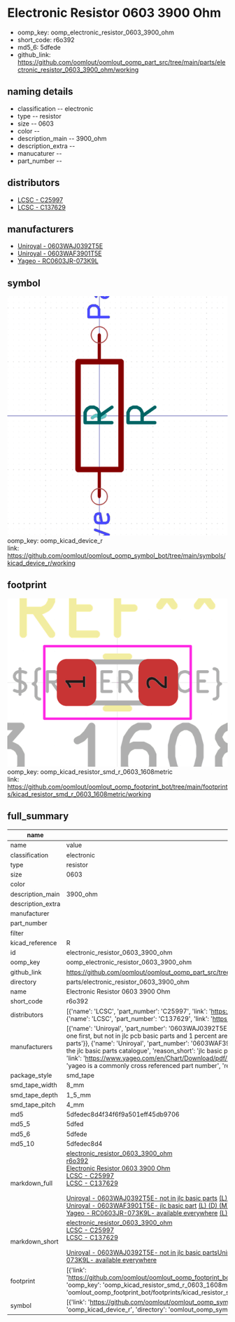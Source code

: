 # Electronic Resistor 0603 3900 Ohm

  
* oomp_key: oomp_electronic_resistor_0603_3900_ohm 
* short_code: r6o392
* md5_6: 5dfede  
* github_link: https://github.com/oomlout/oomlout_oomp_part_src/tree/main/parts/electronic_resistor_0603_3900_ohm/working  
## naming details
* classification -- electronic
* type -- resistor
* size -- 0603
* color -- 
* description_main -- 3900_ohm
* description_extra -- 
* manucaturer -- 
* part_number -- 

## distributors
* [LCSC - C25997](https://lcsc.com/product-detail/C25997.html)  
* [LCSC - C137629](https://lcsc.com/product-detail/C137629.html)  

## manufacturers
* [Uniroyal - 0603WAJ0392T5E]()  
* [Uniroyal - 0603WAF3901T5E]()  
* [Yageo - RC0603JR-073K9L](https://www.yageo.com/en/Chart/Download/pdf/RC0603JR-073K9L)  

## symbol

![](symbol/0/working/working_600.png)  
oomp_key: oomp_kicad_device_r  
link: https://github.com/oomlout/oomlout_oomp_symbol_bot/tree/main/symbols/kicad_device_r/working  

## footprint

![](footprint/0/working/working_600.png)  
oomp_key: oomp_kicad_resistor_smd_r_0603_1608metric  
link: https://github.com/oomlout/oomlout_oomp_footprint_bot/tree/main/footprints/kicad_resistor_smd_r_0603_1608metric/working  

## full_summary
| name | value | 
| --- | --- | 
| name | value | 
| classification | electronic | 
| type | resistor | 
| size | 0603 | 
| color |  | 
| description_main | 3900_ohm | 
| description_extra |  | 
| manufacturer |  | 
| part_number |  | 
| filter |  | 
| kicad_reference | R | 
| id | electronic_resistor_0603_3900_ohm | 
| oomp_key | oomp_electronic_resistor_0603_3900_ohm | 
| github_link | https://github.com/oomlout/oomlout_oomp_part_src/tree/main/parts/electronic_resistor_0603_3900_ohm/working | 
| directory | parts/electronic_resistor_0603_3900_ohm | 
| name | Electronic Resistor 0603 3900 Ohm | 
| short_code | r6o392 | 
| distributors | [{'name': 'LCSC', 'part_number': 'C25997', 'link': 'https://lcsc.com/product-detail/C25997.html', 'id': 'distributor_lcsc'}, {'name': 'LCSC', 'part_number': 'C137629', 'link': 'https://lcsc.com/product-detail/C137629.html', 'id': 'distributor_lcsc'}] | 
| manufacturers | [{'name': 'Uniroyal', 'part_number': '0603WAJ0392T5E', 'link': '', 'id': 'manufacturer_uniroyal', 'note': {'reason': 'did this one first, but not in jlc pcb basic parts and 1 percent are and they are the same price', 'reason_short': 'not in jlc basic parts'}}, {'name': 'Uniroyal', 'part_number': '0603WAF3901T5E', 'link': '', 'id': 'manufacturer_uniroyal', 'note': {'reason': 'in the jlc basic parts catalogue', 'reason_short': 'jlc basic part'}}, {'name': 'Yageo', 'part_number': 'RC0603JR-073K9L', 'link': 'https://www.yageo.com/en/Chart/Download/pdf/RC0603JR-073K9L', 'id': 'manufacturer_yageo', 'note': {'reason': 'yageo is a commonly cross referenced part number', 'reason_short': 'available everywhere'}}] | 
| package_style | smd_tape | 
| smd_tape_width | 8_mm | 
| smd_tape_depth | 1_5_mm | 
| smd_tape_pitch | 4_mm | 
| md5 | 5dfedec8d4f34f6f9a501eff45db9706 | 
| md5_5 | 5dfed | 
| md5_6 | 5dfede | 
| md5_10 | 5dfedec8d4 | 
| markdown_full | [electronic_resistor_0603_3900_ohm](https://github.com/oomlout/oomlout_oomp_part_src/tree/main/parts/electronic_resistor_0603_3900_ohm/working)<br>[r6o392](https://github.com/oomlout/oomlout_oomp_part_src/tree/main/parts/electronic_resistor_0603_3900_ohm/working)<br>[Electronic Resistor 0603 3900 Ohm](https://github.com/oomlout/oomlout_oomp_part_src/tree/main/parts/electronic_resistor_0603_3900_ohm/working)<br>[LCSC - C25997<br>](https://lcsc.com/product-detail/C25997.html)[LCSC - C137629<br>](https://lcsc.com/product-detail/C137629.html)<br>[Uniroyal - 0603WAJ0392T5E- not in jlc basic parts]() [(L)  ](https://www.lcsc.com/search?q=0603WAJ0392T5E)[(D)  ](https://www.digikey.com/en/products?keywords=0603WAJ0392T5E)[(M)  ](https://www.mouser.com/Search/Refine?Keyword=0603WAJ0392T5E)[(N)  ](https://www.newark.com/search?st=0603WAJ0392T5E)[(SZ)  ](https://so.szlcsc.com/global.html?k=0603WAJ0392T5E)<br>[Uniroyal - 0603WAF3901T5E- jlc basic part]() [(L)  ](https://www.lcsc.com/search?q=0603WAF3901T5E)[(D)  ](https://www.digikey.com/en/products?keywords=0603WAF3901T5E)[(M)  ](https://www.mouser.com/Search/Refine?Keyword=0603WAF3901T5E)[(N)  ](https://www.newark.com/search?st=0603WAF3901T5E)[(SZ)  ](https://so.szlcsc.com/global.html?k=0603WAF3901T5E)<br>[Yageo - RC0603JR-073K9L- available everywhere](https://www.yageo.com/en/Chart/Download/pdf/RC0603JR-073K9L) [(L)  ](https://www.lcsc.com/search?q=RC0603JR-073K9L)[(D)  ](https://www.digikey.com/en/products?keywords=RC0603JR-073K9L)[(M)  ](https://www.mouser.com/Search/Refine?Keyword=RC0603JR-073K9L)[(N)  ](https://www.newark.com/search?st=RC0603JR-073K9L)[(SZ)  ](https://so.szlcsc.com/global.html?k=RC0603JR-073K9L)<br> | 
| markdown_short | [electronic_resistor_0603_3900_ohm](https://github.com/oomlout/oomlout_oomp_part_src/tree/main/parts/electronic_resistor_0603_3900_ohm/working)<br>[LCSC - C25997<br>](https://lcsc.com/product-detail/C25997.html)[LCSC - C137629<br>](https://lcsc.com/product-detail/C137629.html)<br>[Uniroyal - 0603WAJ0392T5E- not in jlc basic parts]()[Uniroyal - 0603WAF3901T5E- jlc basic part]()[Yageo - RC0603JR-073K9L- available everywhere](https://www.yageo.com/en/Chart/Download/pdf/RC0603JR-073K9L) | 
| footprint | [{'link': 'https://github.com/oomlout/oomlout_oomp_footprint_bot/tree/main/foootprntss/kicad_resistor_smd_r_0603_1608metric', 'oomp_key': 'oomp_kicad_resistor_smd_r_0603_1608metric', 'directory': 'oomlout_oomp_footprint_bot/footprints/kicad_resistor_smd_r_0603_1608metric//working/working.kicad_mod'}] | 
| symbol | [{'link': 'https://github.com/oomlout/oomlout_oomp_symbol_bot/tree/main/symbols/kicad_device_r', 'oomp_key': 'oomp_kicad_device_r', 'directory': 'oomlout_oomp_symbol_bot/symbols/kicad_device_r//working/working.kicad_sym'}] | 
